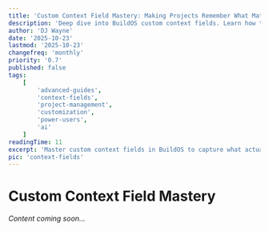```yaml
---
title: 'Custom Context Field Mastery: Making Projects Remember What Matters'
description: 'Deep dive into BuildOS custom context fields. Learn how to capture project-specific information that makes work smarter over time.'
author: 'DJ Wayne'
date: '2025-10-23'
lastmod: '2025-10-23'
changefreq: 'monthly'
priority: '0.7'
published: false
tags:
    [
        'advanced-guides',
        'context-fields',
        'project-management',
        'customization',
        'power-users',
        'ai'
    ]
readingTime: 11
excerpt: 'Master custom context fields in BuildOS to capture what actually matters for YOUR specific projects. Learn design patterns and advanced techniques for project context.'
pic: 'context-fields'
---
```


# Custom Context Field Mastery

_Content coming soon..._
